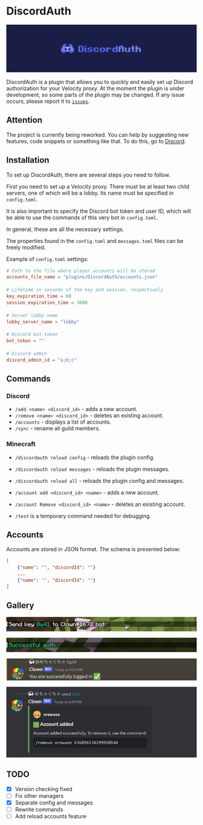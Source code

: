 # DiscordAuth

![DiscordAuth](pictures/banner.png)

DiscordAuth is a plugin that allows you to quickly and easily set up Discord authorization for your Velocity proxy.
At the moment the plugin is under development, so some parts of the plugin may be changed.
If any issue occurs, please report it to [`issues`](https://github.com/orewaee/DiscordAuth/issues).


## Attention

The project is currently being reworked. You can help by suggesting new features, code snippets or something like that. To do this, go to [Discord](https://discord.gg/4XqbAf4t72).


## Installation

To set up DiscordAuth, there are several steps you need to follow.

First you need to set up a Velocity proxy.
There must be at least two child servers, one of which will be a lobby.
Its name must be specified in `config.toml`.

It is also important to specify the Discord bot token and user ID,
which will be able to use the commands of this very bot in `config.toml`.

In general, these are all the necessary settings.

The properties found in the `config.toml` and `messages.toml` files can be freely modified.

Example of `config.toml` settings:

```toml
# Path to the file where player accounts will be stored
accounts_file_name = "plugins/DiscordAuth/accounts.json"

# Lifetime in seconds of the key and session, respectively
key_expiration_time = 60
session_expiration_time = 3600

# Server lobby name
lobby_server_name = "lobby"

# Discord bot token
bot_token = ""

# Discord admin
discord_admin_id = "a;b;c"
```


## Commands

### Discord

- `/add <name> <discord_id>` - adds a new account.
- `/remove <name> <discord_id>` - deletes an existing account.
- `/accounts` - displays a list of accounts.
- `/sync` - rename all guild members.

### Minecraft

- `/discordauth reload config` - reloads the plugin config.
- `/discordauth reload messages` - reloads the plugin messages.
- `/discordauth reload all` - reloads the plugin config and messages.

- `/account add <discord_id> <name>` - adds a new account.
- `/account Remove <discord_id> <name>` - deletes an existing account.
- `/test` is a temporary command needed for debugging.


## Accounts

Accounts are stored in JSON format. The schema is presented below:

```json
[
    {"name": "", "discordId": ""}
    ...
    {"name": "", "discordId": ""}
]
```


## Gallery

![](pictures/key.png)

![](pictures/minecraft_success.png)

![](pictures/discord_success.png)

![](pictures/discord_add.png)


## TODO
- [x] Version checking fixed
- [ ] Fix other managers
- [x] Separate config and messages
- [ ] Rewrite commands
- [ ] Add reload accounts feature
